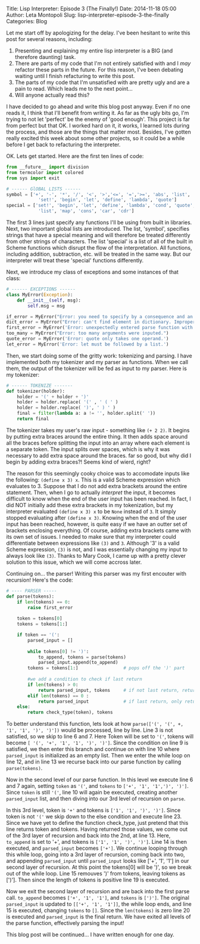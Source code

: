 Title: Lisp Interpreter: Episode 3 (The Finally!)
Date: 2014-11-18 05:00
Author: Leta Montopoli
Slug: lisp-interpreter-episode-3-the-finally
Categories: Blog

Let me start off by apologizing for the delay. I've been hesitant to
write this post for several reasons, including:

1.  Presenting and explaining my entire lisp interpreter is a BIG (and
    therefore daunting) task.
2.  There are parts of my code that I'm not entirely satisfied with and
    I *may* refactor these parts in the future. For this reason, I've
    been debating waiting until I finish refacturing to write this post.
3.  The parts of my code that I'm unsatisfied with are pretty ugly and
    are a pain to read. Which leads me to the next point...
4.  Will anyone actually read this?

I have decided to go ahead and write this blog post anyway. Even if no
one reads it, I think that I'll benefit from writing it. As far as the
ugly bits go, I'm trying to not let 'perfect' be the enemy of 'good
enough'. This project is far from perfect but that OK. I worked hard on
it, it works, I learned lots during the process, and those are the
things that matter most. Besides, I've gotten really excited this week
about some other projects, so it could be a while before I get back to
refacturing the interpreter.

OK. Lets get started. Here are the first ten lines of code:

```python
from __future__ import division
from termcolor import colored
from sys import exit

# ------ GlOBAL LISTS ------
symbol = ['+', '-', '*', '/', '<', '>','<=', '=','>=', 'abs', 'list', 'if', 'not',
    		'set!', 'begin', 'let', 'define', 'lambda', 'quote']
special = ['set!', 'begin', 'let', 'define', 'lambda', 'cond', 'quote', 'if',     
			'list', 'map', 'cons', 'car', 'cdr']

```

The first 3 lines just specify any functions I'll be using from built in
libraries. Next, two important global lists are introduced. The list,
'symbol', specifies strings that have a special meaning and will
therefore be treated differently from other strings of characters. The
list 'special' is a list of all of the built in Scheme functions which
disrupt the flow of the interpretation. All functions, including
addition, subtraction, etc. will be treated in the same way. But our
interpreter will treat these 'special' functions differently.

Next, we introduce my class of exceptions and some instances of that
class:

```python
# ------ EXCEPTIONS ------
class MyError(Exception):
	def __init__(self, msg):
		self.msg = msg

if_error = MyError("Error: you need to specify by a consequence and an alternate.")
dict_error = MyError("Error: can't find element in dictionary. Improper input.")
first_error = MyError('Error: unexpectedly entered parse function with no input.')
too_many = MyError("Error: too many arguments were inputed.")
quote_error = MyError('Error: quote only takes one operand.')
let_error = MyError('Error: let must be followed by a list.')
```

Then, we start doing some of the gritty work: tokenizing and parsing. I
have implemented both my tokenizer and my parser as functions. When we
call them, the output of the tokenizer will be fed as input to my
parser. Here is my tokenizer:

```python
# ------ TOKENIZE ------- 
def tokenizer(holder):
	holder = '(' + holder + ')'
	holder = holder.replace( '(' , ' ( ' )
	holder = holder.replace( ')', ' ) ' )
	final = filter(lambda a: a != '', holder.split(' '))
	return final
```

The tokenizer takes my user's raw input - something like `(+ 2 2)`. It
begins by putting extra braces around the entire thing. It then adds
space around all the braces before splitting the input into an array
where each element is a separate token. The input splits over spaces,
which is why it was necessary to add extra space around the braces. far
so good, but why did I begin by adding extra braces?! Seems kind of
wierd, right?

The reason for this seemingly cooky choice was to accomodate inputs like
the following: `(define x 3) x`. This is a valid Scheme expression which
evaluates to 3. Suppose that I do not add extra brackets around the
entire statement. Then, when I go to actually *interpret* the input, it
becomes difficult to know when the end of the user input has been
reached. In fact, I did NOT initially add these extra brackets in my
tokenization, but my interpreter evaluated `(define x 3) x` to be `None`
instead of `3`. It simply stopped evaluating after `(define x 3)`.
Knowing when the end of the user input has been reached, however, is
quite easy if we have an outter set of brackets enclosing everything. Of
course, adding extra brackets came with its own set of issues. I needed
to make sure that my interpreter could differentiate between expressions
like `(3)` and `3`. Although '3' is a valid Scheme expression, `(3)` is
not, and I was essentially changing my input to always look like `(3)`.
Thanks to Mary Cook, I came up with a pretty clever solution to this
issue, which we will come accross later.

Continuing on... the parser! Writing this parser was my first encouter
with recursion! Here's the code:

```python
# ---- PARSER ----- 
def parse(tokens):
	if len(tokens) == 0:
		raise first_error
	
	token = tokens[0]
	tokens = tokens[1:]

	if token == '(':
		parsed_input = [] 
		
		while tokens[0] != ')':
			to_append, tokens = parse(tokens)
			parsed_input.append(to_append)
		tokens = tokens[1:]					# pops off the ')' part
		
		#we add a condition to check if last return
		if len(tokens) > 0:
			return parsed_input, tokens 	# if not last return, return current version of holder
		elif len(tokens) == 0 :
			return parsed_input				# if last return, only return new_holder			
	else:
		return check_type(token), tokens
```

To better understand this function, lets look at how
`parse(['(', '(', +, '1', '1', ')', ')'])` would be processed, line by
line. Line 3 is not satisfied, so we skip to line 6 and 7. Here Token
will be set to `'('`, tokens will become
`[ '(', '+', '1', '1', ')', ')']`. Since the condition on line 9 is
satisfied, we then enter this branch and continue on with line 10 where
`parsed_input` is initialized as an empty list. Then we enter the while
loop on line 12, and in line 13 we recurse back into our parse function
by calling `parse(tokens)`.

Now in the second level of our parse function. In this level we execute
line 6 and 7 again, setting `token` as `'('`, and `tokens` to
`['+', '1', '1',')', ')']`. Since `token` is still `'('`, line 10 will
again be executed, creating another `parsed_input` list, and then diving
into our 3rd level of recursion on `parse`.

In this 3rd level, token is `'+'` and tokens is `['1', '1', ')', ')']`.
Since token is not `'('` we skip down to the else condition and execute
line 23. Since we have yet to define the function check\_type, just
pretend that this line returns token and tokens. Having returned those
values, we come out of the 3rd layer of recursion and back into the 2nd,
at line 13. Here, `to_append` is set to '+', and tokens is
`['1', '1', ')', ')']`. Line 14 is then executed, and `parsed_input`
becomes `['+']`. We continue looping through this while loop, going into
a 3rd layer of recursion, coming back into two, and appending
`parsed_input` until `parsed_input` looks like ['+', '1', '1'] in our
second layer of recursion. At this point the tokens[0] will be ')', so
we break out of the while loop. Line 15 remouves ')' from tokens,
leaving tokens as [')']. Then since the length of tokens is positive
line 19 is executed.

Now we exit the second layer of recursion and are back into the first
parse call. `to_append` becomes `['+', '1', '1']`, and `tokens` is
`[')']`. The original `parsed_input` is updated to `[['+', '1', '1']]`,
the while loop ends, and line 15 is executed, changing `tokens` to `[]`.
Since the `len(tokens)` is zero line 20 is executed and `parsed_input`
is the final return. We have exited all levels of the parse function,
effectively parsing the input!

This blog post will be continued... I have written enough for one day.

